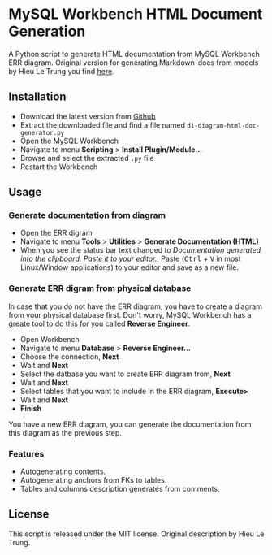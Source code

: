 # MySQL Workbench HTML Document Generation

A Python script to generate HTML documentation from MySQL Workbench ERR diagram.
Original version for generating Markdown-docs from models by Hieu Le Trung you find [here](https://github.com/letrunghieu/mysql-workbench-plugin-doc-generating).


## Installation

* Download the latest version from [Github](https://github.com/d1soft/mysql-workbench-html-doc-generator)
* Extract the downloaded file and find a file named `d1-diagram-html-doc-generator.py`
* Open the MySQL Workbench
* Navigate to menu **Scripting** > **Install Plugin/Module...**
* Browse and select the extracted `.py` file
* Restart the Workbench

## Usage

### Generate documentation from diagram

* Open the ERR digram
* Navigate to menu **Tools** > **Utilities** > **Generate Documentation (HTML)**
* When you see the status bar text changed to *Documentation generated into the clipboard. Paste it to your editor.*, Paste (<kbd>Ctrl</kbd> + <kbd>V</kbd> in most Linux/Window applications) to your editor and save as a new file.

### Generate ERR digram from physical database

In case that you do not have the ERR diagram, you have to create a diagram from your physical database first. Don't worry, MySQL Workbench has a greate tool to do this for you called **Reverse Engineer**.

* Open Workbench
* Navigate to menu **Database** > **Reverse Engineer...**
* Choose the connection, **Next**
* Wait and **Next**
* Select the datbase you want to create ERR diagram from, **Next**
* Wait and **Next**
* Select tables that you want to include in the ERR diagram, **Execute>**
* Wait and **Next**
* **Finish**

You have a new ERR diagram, you can generate the documentation from this diagram as the previous step.

### Features

* Autogenerating contents.
* Autogenerating anchors from FKs to tables.
* Tables and columns description generates from comments.

## License

This script is released under the MIT license.
Original description by Hieu Le Trung.
